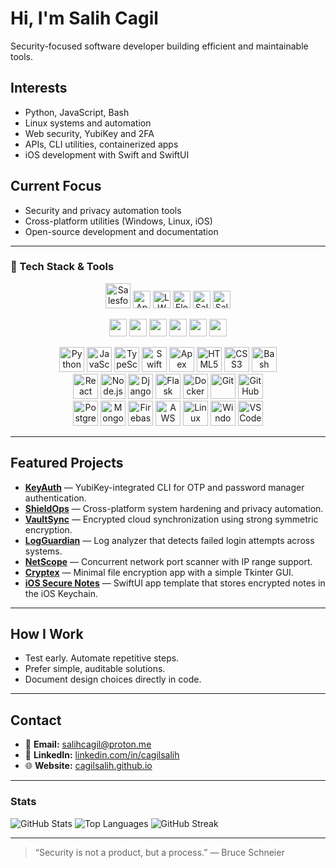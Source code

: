 # Hi, I'm Salih Cagil

Security-focused software developer building efficient and maintainable tools.

## Interests
- Python, JavaScript, Bash  
- Linux systems and automation  
- Web security, YubiKey and 2FA  
- APIs, CLI utilities, containerized apps  
- iOS development with Swift and SwiftUI  

## Current Focus
- Security and privacy automation tools  
- Cross-platform utilities (Windows, Linux, iOS)  
- Open-source development and documentation  

---

### 🧰 Tech Stack & Tools

<p align="center">
  <!-- Salesforce Ecosystem -->
  <img src="https://cdn.jsdelivr.net/gh/devicons/devicon/icons/salesforce/salesforce-original.svg" height="40" alt="Salesforce" />
  <img src="https://img.shields.io/badge/Apex%20Code-00A1E0?style=for-the-badge&logo=salesforce&logoColor=white" height="28" alt="Apex" />
  <img src="https://img.shields.io/badge/Lightning%20Web%20Components-1798C1?style=for-the-badge&logo=salesforce&logoColor=white" height="28" alt="LWC" />
  <img src="https://img.shields.io/badge/Flow%20Builder-1E8CBE?style=for-the-badge&logo=salesforce&logoColor=white" height="28" alt="Flow" />
  <img src="https://img.shields.io/badge/Salesforce%20Cloud%20Platform-00A1E0?style=for-the-badge&logo=salesforce&logoColor=white" height="28" alt="Salesforce Cloud" />
  <img src="https://img.shields.io/badge/Salesforce%20API%20Integration-00A1E0?style=for-the-badge&logo=postman&logoColor=white" height="28" alt="Salesforce API" />
</p>

<p align="center">
  <!-- Certifications -->
  <img src="https://img.shields.io/badge/Platform%20Developer%20I-00A1E0?style=for-the-badge&logo=salesforce&logoColor=white" height="28" />
  <img src="https://img.shields.io/badge/Platform%20Developer%20II-1798C1?style=for-the-badge&logo=salesforce&logoColor=white" height="28" />
  <img src="https://img.shields.io/badge/Administrator-1E8CBE?style=for-the-badge&logo=salesforce&logoColor=white" height="28" />
  <img src="https://img.shields.io/badge/App%20Builder-00A1E0?style=for-the-badge&logo=salesforce&logoColor=white" height="28" />
  <img src="https://img.shields.io/badge/JavaScript%20Developer%20I-1798C1?style=for-the-badge&logo=salesforce&logoColor=white" height="28" />
  <img src="https://img.shields.io/badge/Security%20Specialist-0070D2?style=for-the-badge&logo=salesforce&logoColor=white" height="28" />
</p>

<p align="center">
  <!-- Core Languages -->
  <img src="https://cdn.jsdelivr.net/gh/devicons/devicon/icons/python/python-original.svg" height="40" alt="Python" />
  <img src="https://cdn.jsdelivr.net/gh/devicons/devicon/icons/javascript/javascript-original.svg" height="40" alt="JavaScript" />
  <img src="https://cdn.jsdelivr.net/gh/devicons/devicon/icons/typescript/typescript-original.svg" height="40" alt="TypeScript" />
  <img src="https://cdn.jsdelivr.net/gh/devicons/devicon/icons/swift/swift-original.svg" height="40" alt="Swift" />
  <img src="https://cdn.jsdelivr.net/gh/devicons/devicon/icons/salesforce/salesforce-original.svg" height="40" alt="Apex" />
  <img src="https://cdn.jsdelivr.net/gh/devicons/devicon/icons/html5/html5-original.svg" height="40" alt="HTML5" />
  <img src="https://cdn.jsdelivr.net/gh/devicons/devicon/icons/css3/css3-original.svg" height="40" alt="CSS3" />
  <img src="https://cdn.jsdelivr.net/gh/devicons/devicon/icons/bash/bash-original.svg" height="40" alt="Bash" />
  <br>
  <!-- Frameworks -->
  <img src="https://cdn.jsdelivr.net/gh/devicons/devicon/icons/react/react-original.svg" height="40" alt="React" />
  <img src="https://cdn.jsdelivr.net/gh/devicons/devicon/icons/nodejs/nodejs-original.svg" height="40" alt="Node.js" />
  <img src="https://cdn.jsdelivr.net/gh/devicons/devicon/icons/django/django-plain.svg" height="40" alt="Django" />
  <img src="https://cdn.jsdelivr.net/gh/devicons/devicon/icons/flask/flask-original.svg" height="40" alt="Flask" />
  <img src="https://cdn.jsdelivr.net/gh/devicons/devicon/icons/docker/docker-original.svg" height="40" alt="Docker" />
  <img src="https://cdn.jsdelivr.net/gh/devicons/devicon/icons/git/git-original.svg" height="40" alt="Git" />
  <img src="https://cdn.jsdelivr.net/gh/devicons/devicon/icons/github/github-original.svg" height="40" alt="GitHub" />
  <br>
  <!-- Databases & Cloud -->
  <img src="https://cdn.jsdelivr.net/gh/devicons/devicon/icons/postgresql/postgresql-original.svg" height="40" alt="PostgreSQL" />
  <img src="https://cdn.jsdelivr.net/gh/devicons/devicon/icons/mongodb/mongodb-original.svg" height="40" alt="MongoDB" />
  <img src="https://cdn.jsdelivr.net/gh/devicons/devicon/icons/firebase/firebase-plain.svg" height="40" alt="Firebase" />
  <img src="https://cdn.jsdelivr.net/gh/devicons/devicon/icons/amazonwebservices/amazonwebservices-original.svg" height="40" alt="AWS" />
  <img src="https://cdn.jsdelivr.net/gh/devicons/devicon/icons/linux/linux-original.svg" height="40" alt="Linux" />
  <img src="https://cdn.jsdelivr.net/gh/devicons/devicon/icons/windows8/windows8-original.svg" height="40" alt="Windows" />
  <img src="https://cdn.jsdelivr.net/gh/devicons/devicon/icons/vscode/vscode-original.svg" height="40" alt="VS Code" />
</p>

---

## Featured Projects
- [**KeyAuth**](https://github.com/cagilsalih/keyauth) — YubiKey-integrated CLI for OTP and password manager authentication.  
- [**ShieldOps**](https://github.com/cagilsalih/shieldops) — Cross-platform system hardening and privacy automation.  
- [**VaultSync**](https://github.com/cagilsalih/vaultsync) — Encrypted cloud synchronization using strong symmetric encryption.  
- [**LogGuardian**](https://github.com/cagilsalih/logguardian) — Log analyzer that detects failed login attempts across systems.  
- [**NetScope**](https://github.com/cagilsalih/netscope) — Concurrent network port scanner with IP range support.  
- [**Cryptex**](https://github.com/cagilsalih/cryptex) — Minimal file encryption app with a simple Tkinter GUI.  
- [**iOS Secure Notes**](https://github.com/cagilsalih/ios-secure-notes) — SwiftUI app template that stores encrypted notes in the iOS Keychain.  

---

## How I Work
- Test early. Automate repetitive steps.  
- Prefer simple, auditable solutions.  
- Document design choices directly in code.  

---

## Contact
- 📧 **Email:** [salihcagil@proton.me](mailto:salihcagil@proton.me)
- 💼 **LinkedIn:** [linkedin.com/in/cagilsalih](https://linkedin.com/in/cagilsalih)
- 🌐 **Website:** [cagilsalih.github.io](https://cagilsalih.github.io)

---

### Stats
![GitHub Stats](https://github-readme-stats.vercel.app/api?username=cagilsalih&show_icons=true)
![Top Languages](https://github-readme-stats.vercel.app/api/top-langs/?username=cagilsalih&layout=compact)
![GitHub Streak](https://streak-stats.demolab.com?user=cagilsalih)

---

> “Security is not a product, but a process.” — Bruce Schneier
